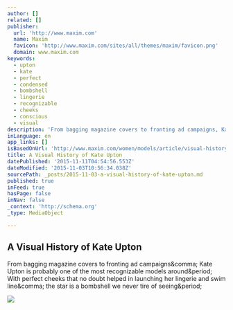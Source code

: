 ```yaml
---
author: []
related: []
publisher:
  url: 'http://www.maxim.com'
  name: Maxim
  favicon: 'http://www.maxim.com/sites/all/themes/maxim/favicon.png'
  domain: www.maxim.com
keywords:
  - upton
  - kate
  - perfect
  - condensed
  - bombshell
  - lingerie
  - recognizable
  - cheeks
  - conscious
  - visual
description: 'From bagging magazine covers to fronting ad campaigns, Kate Upton is probably one of the most recognizable models around. With perfect cheeks that no doubt helped in launching her lingerie and swim line, the star is a bombshell we never tire of seeing.'
inLanguage: en
app_links: []
isBasedOnUrl: 'http://www.maxim.com/women/models/article/visual-history-kate-upton-2015-10'
title: A Visual History of Kate Upton
datePublished: '2015-11-11T04:54:56.553Z'
dateModified: '2015-11-03T10:56:34.038Z'
sourcePath: _posts/2015-11-03-a-visual-history-of-kate-upton.md
published: true
inFeed: true
hasPage: false
inNav: false
_context: 'http://schema.org'
_type: MediaObject

---
```

<article style=""><h1>A Visual History of Kate Upton</h1><p>From bagging magazine covers to fronting ad campaigns&amp;comma; Kate Upton is probably one of the most recognizable models around&amp;period; With perfect cheeks that no doubt helped in launching her lingerie and swim line&amp;comma; the star is a bombshell we never tire of seeing&amp;period;</p><img src="http://www.maxim.com/sites/default/files/styles/custom_crop/public/editor/2015/08/kateupton_2013_sl1.jpg?itok=IWAixNwN&amp;c=3765f7c8fe16baf5ed46bc7284a0abaf" /></article>